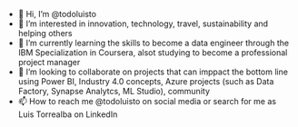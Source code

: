 - 👋 Hi, I’m @todoluisto
- 👀 I’m interested in innovation, technology, travel, sustainability and helping others
- 🌱 I’m currently learning the skills to become a data engineer through the IBM Specialization in Coursera, alsot studying to become a professional project manager
- 💞️ I’m looking to collaborate on projects that can imppact the bottom line using Power BI, Industry 4.0 concepts, Azure projects (such as Data Factory, Synapse Analytcs, ML Studio), community
- 📫 How to reach me @todoluisto on social media or search for me as Luis Torrealba on LinkedIn

<!---
todoluisto/todoluisto is a ✨ special ✨ repository because its `README.md` (this file) appears on your GitHub profile.
You can click the Preview link to take a look at your changes.
--->
